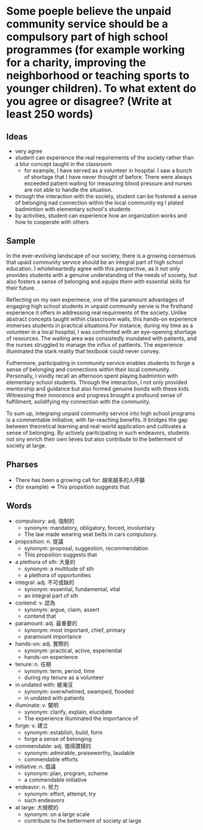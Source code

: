 # Some poeple believe the unpaid community service should be a compulsory part of high school programmes (for example working for a charity, improving the neighborhood or teaching sports to younger children). To what extent do you agree or disagree? (Write at least 250 words)

## Ideas

- very agree
- student can experience the real requirements of the society 
rather than a blur concept taught in the classroom
  - for example, I have served as a volunteer in hospital. I saw a bunch of shortage that I have never thought of before. There were always exceeded patient waiting for measuring blood pressure and nurses are not able to handle the situation.
- through the interaction with the society, student can be fostered a sense of belonging nad connection within the local community eg I plated badmintion with elementary school's students
- by activities, student can experience how an organization works and how to cooperate with others

## Sample

In the ever-evolving landscape of our society, there is a growing consensus that upaid community service should be an integral part of high school education. I wholeheartedly agree with this perspective, as it not only provides students with a genuine understanding of the needs of society, but also fosters a sense of belonging and *equips them with* essential skills for their future.

Reflecting on my own experinece, one of the paramount advantages of engaging high school students in unpaid community servie is the firsthand experience it offers in addressing real requirments of the society. Unlike abstract concepts taught within classcroom walls, this hands-on experience immerses students in practical situations.For instance, during my time as a volunteer in a local hospital, I was confronted with an eye-opening shortage of resources. The waiting area was consistedly inundated with patients, and the nurses struggled to manage the influx of pattients. The experience illuminated the stark reality that textbook could never convey.

Futhermore, participating in community service enables students to forge a sense of belonging and connections within their local community. Personally, I vividly recall an afternoon spent playing badminton with elementary school students. Through the interaction, I not only provided mentorship and guidance but also formed genuine bonds with these kids. Witnessing their innocence and progress brought a profound sense of fulfillment, solidifying my connection with the community.

To sum up, integraing unpaid community service into high school programs is a commentable initiative, with far-reaching benefits. It bridges the gap between theoretical learning and real-world application and cultivates a sense of belonging. By actively paritcipating in such endeavors, students not ony enrich their own lieves but also contribute to the betterment of society at large.

## Pharses

- There has been a growing call for: 越來越多的人呼籲
- (for example) => This propsition suggests that

## Words

- compulsory: adj. 強制的
  - synonym: mandatory, obligatory, forced, involuntary
  - The law made wearing seat belts in cars compulsory.
- proposition: n. 提議
  - synonym: proposal, suggestion, recommendation
  - This propsition suggests that
- a plethora of sth: 大量的
  - synonym: a multitude of sth
  - a plethora of opportunities
- integral: adj. 不可或缺的
  - synonym: essential, fundamental, vital
  - an integral part of sth
- contend: v. 認為
  - synonym: argue, claim, assert
  - contend that
- paramount: adj. 最重要的
  - synonym: most important, chief, primary
  - paramount importance
- hands-on: adj. 實際的
  - synonym: practical, active, experiential
  - hands-on experience
- tenure: n. 任期
  - synonym: term, period, time
  - during my tenure as a volunteer
- in undated with: 被淹沒
  - synonym: overwhelmed, swamped, flooded
  - in undated with patients
- illuminate: v. 闡明
  - synonym: clarify, explain, elucidate
  - The experience illuminated the importance of
- forge: v. 建立
  - synonym: establish, build, form
  - forge a sense of belonging
- commendable: adj. 值得讚揚的
  - synonym: admirable, praiseworthy, laudable
  - commendable efforts
- initiative: n. 倡議
  - synonym: plan, program, scheme
  - a commendable initiative
- endeavor: n. 努力
  - synonym: effort, attempt, try
  - such endeavors
- at large: 大規模的
  - synonym: on a large scale
  - contribute to the betterment of society at large